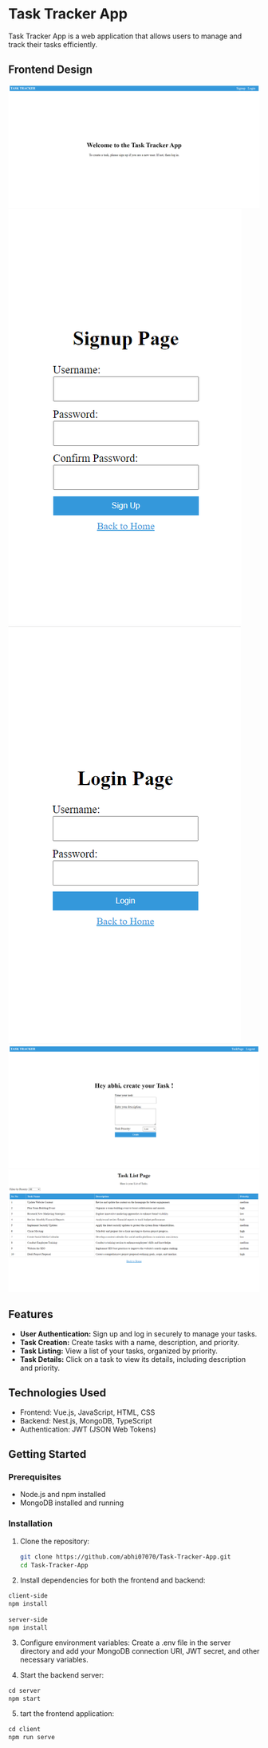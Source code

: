 # Task Tracker App

Task Tracker App is a web application that allows users to manage and track their tasks efficiently.

## Frontend Design

![Screenshot 1](images/LandingHomePage.png)
![Screenshot 2](images/signupPage.png)
![Screenshot 3](images/loginPage.png)
![Screenshot 4](images/afterLoginHomePage.png)
![Screenshot 5](images/taskListPage.png)

## Features

- **User Authentication:** Sign up and log in securely to manage your tasks.
- **Task Creation:** Create tasks with a name, description, and priority.
- **Task Listing:** View a list of your tasks, organized by priority.
- **Task Details:** Click on a task to view its details, including description and priority.

## Technologies Used

- Frontend: Vue.js, JavaScript, HTML, CSS
- Backend: Nest.js, MongoDB, TypeScript
- Authentication: JWT (JSON Web Tokens)

## Getting Started

### Prerequisites

- Node.js and npm installed
- MongoDB installed and running

### Installation

1. Clone the repository:

   ```bash
   git clone https://github.com/abhi07070/Task-Tracker-App.git
   cd Task-Tracker-App
   ```

2. Install dependencies for both the frontend and backend:

```
client-side
npm install

server-side
npm install
```

3. Configure environment variables:
   Create a .env file in the server directory and add your MongoDB connection URI, JWT secret, and other necessary variables.

4. Start the backend server:

```
cd server
npm start

```

5. tart the frontend application:

```
cd client
npm run serve

```
